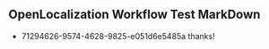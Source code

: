 ## OpenLocalization Workflow Test MarkDown
* 71294626-9574-4628-9825-e051d6e5485a thanks!

<!--HONumber=Aug16_HO4-->


